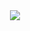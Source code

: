 
<div align="center">
  <img  src="https://user-images.githubusercontent.com/74038190/212284158-e840e285-664b-44d7-b79b-e264b5e54825.gif"/>
</div>


<!--

<div align="center">
  <img  width="15%" src="https://media.giphy.com/media/v1.Y2lkPTc5MGI3NjExYTFiZWIwODIyMzkzMjQ3MzczNTExOWUxM2Q0MTZkZGYzMDNmNjE4ZSZlcD12MV9pbnRlcm5hbF9naWZzX2dpZklkJmN0PXM/XAxylRMCdpbEWUAvr8/giphy.gif"/>

  <img width="15%" src="https://media.giphy.com/media/v1.Y2lkPTc5MGI3NjExNjdiNDRlNWE5YTc5YzUwMmFmZDliZGY3MDFkMTU5ZGQyMTZlOTE5OSZlcD12MV9pbnRlcm5hbF9naWZzX2dpZklkJmN0PXM/fsEaZldNC8A1PJ3mwp/giphy.gif"/>

  <img width="15%" src="https://media.giphy.com/media/v1.Y2lkPTc5MGI3NjExZWZkNzg2NTg0NTllYWE1NTY5ODRhYjViN2E5ZmYyNjU2OTRlMTlmMyZlcD12MV9pbnRlcm5hbF9naWZzX2dpZklkJmN0PXM/ln7z2eWriiQAllfVcn/giphy.gif"/>
</div>


<div align="center">
  <img  width="15%" src="https://media.giphy.com/media/v1.Y2lkPTc5MGI3NjExMDA4N2VmNzlkNGJiMTkzMzVlZDhlOGViMjBiZjFhMDI5YmI2NWY3NyZlcD12MV9pbnRlcm5hbF9naWZzX2dpZklkJmN0PXM/LMt9638dO8dftAjtco/giphy.gif"/>
</div>

<div align="center">
  <img width="15%" src="https://media.giphy.com/media/v1.Y2lkPTc5MGI3NjExZjhiNzcxMWFmZTAwNWE1ZGFkZjQ4ZDRiYTA4MmRiMmE1Yjk4NDBkMCZlcD12MV9pbnRlcm5hbF9naWZzX2dpZklkJmN0PXM/IdyAQJVN2kVPNUrojM/giphy.gif"/>

  <img width="15%" src="https://media.giphy.com/media/v1.Y2lkPTc5MGI3NjExMDJlOGViYjM4NDQwMThmYzg1MjQwNGFiZWZhODg4ZWUzNzc1NmNkNSZlcD12MV9pbnRlcm5hbF9naWZzX2dpZklkJmN0PXM/kH1DBkPNyZPOk0BxrM/giphy.gif"/>

  <img width="15%" src="https://media.giphy.com/media/v1.Y2lkPTc5MGI3NjExZmFkMGI5YTgwMmQ3OTUyOWJiMzc3M2Y4MzNkZTliYzY4YmQxY2FiOSZlcD12MV9pbnRlcm5hbF9naWZzX2dpZklkJmN0PXM/KzJkzjggfGN5Py6nkT/giphy.gif"/>
</div>



<div align="center">
  <img width="30%" src="https://github-readme-stats.vercel.app/api/top-langs/?username=pabiel&theme=dark&background=000000"/>
</div>



**pabiel/pabiel** is a ✨ _special_ ✨ repository because its `README.md` (this file) appears on your GitHub profile.

Here are some ideas to get you started:

- 🔭 I’m currently working on ...
- 🌱 I’m currently learning ...
- 👯 I’m looking to collaborate on ...
- 🤔 I’m looking for help with ...
- 💬 Ask me about ...
- 📫 How to reach me: ...
- 😄 Pronouns: ...
- ⚡ Fun fact: ...
-->
